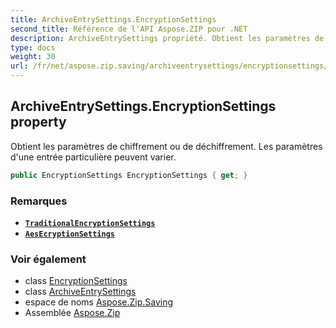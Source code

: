 ```yaml
---
title: ArchiveEntrySettings.EncryptionSettings
second_title: Référence de l'API Aspose.ZIP pour .NET
description: ArchiveEntrySettings propriété. Obtient les paramètres de chiffrement ou de déchiffrement. Les paramètres dune entrée particulière peuvent varier.
type: docs
weight: 30
url: /fr/net/aspose.zip.saving/archiveentrysettings/encryptionsettings/
---
```

## ArchiveEntrySettings.EncryptionSettings property

Obtient les paramètres de chiffrement ou de déchiffrement. Les paramètres d'une entrée particulière peuvent varier.

```csharp
public EncryptionSettings EncryptionSettings { get; }
```

### Remarques

* **[`TraditionalEncryptionSettings`](../../traditionalencryptionsettings/)**
* **[`AesEcryptionSettings`](../../aesecryptionsettings/)**

### Voir également

* class [EncryptionSettings](../../encryptionsettings/)
* class [ArchiveEntrySettings](../)
* espace de noms [Aspose.Zip.Saving](../../archiveentrysettings/)
* Assemblée [Aspose.Zip](../../../)


